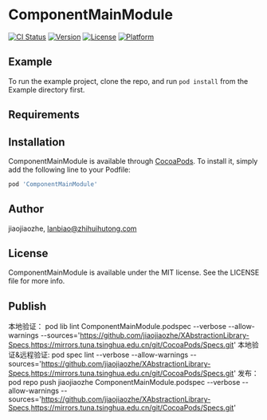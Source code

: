 # ComponentMainModule

[![CI Status](https://img.shields.io/travis/jiaojiaozhe/ComponentMainModule.svg?style=flat)](https://travis-ci.org/jiaojiaozhe/ComponentMainModule)
[![Version](https://img.shields.io/cocoapods/v/ComponentMainModule.svg?style=flat)](https://cocoapods.org/pods/ComponentMainModule)
[![License](https://img.shields.io/cocoapods/l/ComponentMainModule.svg?style=flat)](https://cocoapods.org/pods/ComponentMainModule)
[![Platform](https://img.shields.io/cocoapods/p/ComponentMainModule.svg?style=flat)](https://cocoapods.org/pods/ComponentMainModule)

## Example

To run the example project, clone the repo, and run `pod install` from the Example directory first.

## Requirements

## Installation

ComponentMainModule is available through [CocoaPods](https://cocoapods.org). To install
it, simply add the following line to your Podfile:

```ruby
pod 'ComponentMainModule'
```

## Author

jiaojiaozhe, lanbiao@zhihuihutong.com

## License

ComponentMainModule is available under the MIT license. See the LICENSE file for more info.

## Publish
本地验证： pod lib lint ComponentMainModule.podspec --verbose --allow-warnings --sources='https://github.com/jiaojiaozhe/XAbstractionLibrary-Specs,https://mirrors.tuna.tsinghua.edu.cn/git/CocoaPods/Specs.git'
本地验证&远程验证: pod spec lint --verbose --allow-warnings --sources='https://github.com/jiaojiaozhe/XAbstractionLibrary-Specs,https://mirrors.tuna.tsinghua.edu.cn/git/CocoaPods/Specs.git'
发布：pod repo push jiaojiaozhe ComponentMainModule.podspec  --verbose --allow-warnings --sources='https://github.com/jiaojiaozhe/XAbstractionLibrary-Specs,https://mirrors.tuna.tsinghua.edu.cn/git/CocoaPods/Specs.git'
